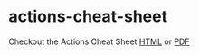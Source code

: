 # actions-cheat-sheet

Checkout the Actions Cheat Sheet [HTML](https://github.github.io/actions-cheat-sheet/actions-cheat-sheet.html) or [PDF](https://github.github.io/actions-cheat-sheet/actions-cheat-sheet.pdf)
